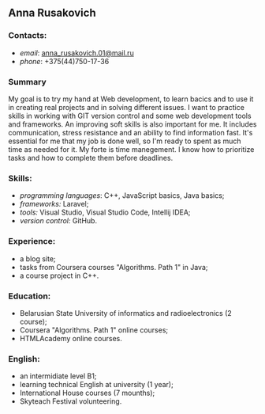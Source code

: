 ## Anna Rusakovich
### Contacts:
* *email*: anna_rusakovich.01@mail.ru
* *phone*: +375(44)750-17-36
### Summary
My goal is to try my hand at Web development, to learn bacics and to use it in creating real projects and in solving different issues. I want to practice skills in working with GIT version control and some web development tools and frameworks. An improving soft skills is also important for me. It includes communication, stress resistance and an ability to find information fast.
It's essential for me that my job is done well, so I'm ready to spent as much time as needed for it. My forte is time manegement. I know how to prioritize tasks and how to complete them before deadlines.
### Skills:
* *programming languages*: C++, JavaScript basics, Java basics; 
* *frameworks:* Laravel;
* *tools:* Visual Studio, Visual Studio Code, Intellij IDEA;
* *version control:* GitHub.
### Experience:
* a blog site;
* tasks from Coursera courses "Algorithms. Path 1" in Java;
* a course project in C++.
### Education:
* Belarusian State University of informatics and radioelectronics (2 course);
* Coursera "Algorithms. Path 1" online courses;
* HTMLAcademy online courses.
### English:
* an intermidiate level B1;
* learning technical English at university (1 year);
* International House courses (7 mounths);
* Skyteach Festival volunteering.
